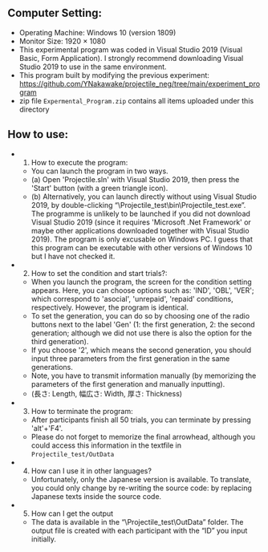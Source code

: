 
## Computer Setting:
+ Operating Machine: Windows 10 (version 1809)
+ Monitor Size: 1920 × 1080
+ This experimental program was coded in Visual Studio 2019 (Visual Basic, Form Application). I strongly recommend downloading Visual Studio 2019 to use in the same environment.
+ This program built by modifying the previous experiment: https://github.com/YNakawake/projectile_neg/tree/main/experiment_program
+ zip file `Expermental_Program.zip` contains all items uploaded under this directory

## How to use:
+ 1. How to execute the program: 
  + You can launch the program in two ways. 
  + (a) Open 'Projectile.sln' with Visual Studio 2019, then press the 'Start' button (with a green triangle icon). 
  + (b) Alternatively, you can launch directly without using Visual Studio 2019, by double-clicking “\Projectile_test\bin\Projectile_test.exe”. The programme is unlikely to be launched if you did not download Visual Studio 2019 (since it requires 'Microsoft .Net Framework' or maybe other applications downloaded together with Visual Studio 2019). The program is only excusable on Windows PC. I guess that this program can be executable with other versions of Windows 10 but I have not checked it.

+ 2. How to set the condition and start trials?:
  + When you launch the program, the screen for the condition setting appears. Here, you can choose options such as: 'IND', 'OBL', 'VER'; which correspond to 'asocial', 'unrepaid', 'repaid' conditions, respectively. However, the program is identical.
  + To set the generation, you can do so by choosing one of the radio buttons next to the label 'Gen' (1: the first generation, 2: the second generation; although we did not use there is also the option for the third generation). 
  + If you choose '2', which means the second generation, you should input three parameters from the first generation in the same generations.
  + Note, you have to transmit information manually (by memorizing the parameters of the first generation and manually inputting).
  + (長さ: Length, 幅広さ: Width, 厚さ: Thickness)

+ 3. How to terminate the program:
  + After participants finish all 50 trials, you can terminate by pressing 'alt'+'F4'.
  + Please do not forget to memorize the final arrowhead, although you could access this information in the textfile in `Projectile_test/OutData`

+ 4. How can I use it in other languages?
  + Unfortunately, only the Japanese version is available. To translate, you could only change by re-writing the source code: by replacing Japanese texts inside the source code.

+ 5. How can I get the output
  + The data is available in the “\Projectile_test\OutData” folder. The output file is created with each participant with the “ID” you input initially. 
